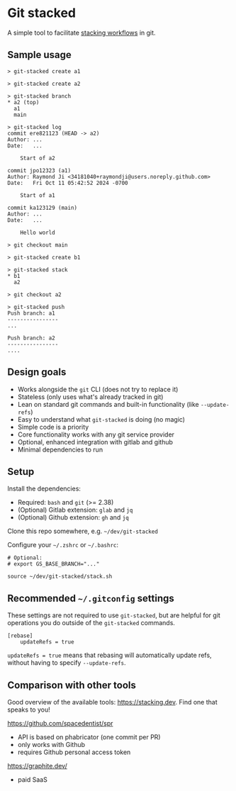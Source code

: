 # Git stacked

A simple tool to facilitate [stacking workflows](https://www.stacking.dev/) in git.

## Sample usage

```
> git-stacked create a1

> git-stacked create a2

> git-stacked branch
* a2 (top)
  a1
  main

> git-stacked log
commit ere821123 (HEAD -> a2)
Author: ...
Date:   ...

    Start of a2

commit jpo12323 (a1)
Author: Raymond Ji <34181040+raymondji@users.noreply.github.com>
Date:   Fri Oct 11 05:42:52 2024 -0700

    Start of a1

commit ka123129 (main)
Author: ...
Date:   ...

    Hello world

> git checkout main

> git-stacked create b1

> git-stacked stack
* b1
  a2

> git checkout a2

> git-stacked push
Push branch: a1
----------------
...

Push branch: a2
----------------
....
```

## Design goals

- Works alongside the `git` CLI (does not try to replace it)
- Stateless (only uses what's already tracked in git)
- Lean on standard git commands and built-in functionality (like `--update-refs`)
- Easy to understand what `git-stacked` is doing (no magic)
- Simple code is a priority
- Core functionality works with any git service provider
- Optional, enhanced integration with gitlab and github
- Minimal dependencies to run
  
## Setup

Install the dependencies:
- Required: `bash` and `git` (>= 2.38)
- (Optional) Gitlab extension: `glab` and `jq`
- (Optional) Github extension: `gh` and `jq`

Clone this repo somewhere, e.g. `~/dev/git-stacked`

Configure your `~/.zshrc` or `~/.bashrc`:
```
# Optional:
# export GS_BASE_BRANCH="..."

source ~/dev/git-stacked/stack.sh
```

## Recommended `~/.gitconfig` settings

These settings are not required to use `git-stacked`, but are helpful for git operations you do outside of the `git-stacked` commands.

```
[rebase]
    updateRefs = true
```

`updateRefs = true` means that rebasing will automatically update refs, without having to specify `--update-refs`.

## Comparison with other tools

Good overview of the available tools: https://stacking.dev. Find one that speaks to you!

https://github.com/spacedentist/spr
- API is based on phabricator (one commit per PR)
- only works with Github
- requires Github personal access token

https://graphite.dev/
- paid SaaS
